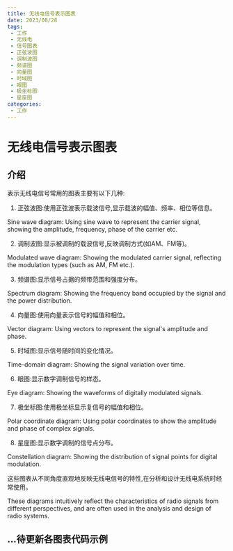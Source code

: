 ```yaml
---
title: 无线电信号表示图表
date: 2023/08/28
tags:
 - 工作
 - 无线电
 - 信号图表
 - 正弦波图
 - 调制波图
 - 频谱图
 - 向量图
 - 时域图
 - 眼图
 - 极坐标图
 - 星座图
categories:
 - 工作
---
```




# 无线电信号表示图表

## 介绍

表示无线电信号常用的图表主要有以下几种:

1. 正弦波图:使用正弦波表示载波信号,显示载波的幅值、频率、相位等信息。

Sine wave diagram: Using sine wave to represent the carrier signal, showing the amplitude, frequency, phase of the carrier etc.

2. 调制波图:显示被调制的载波信号,反映调制方式(如AM、FM等)。

Modulated wave diagram: Showing the modulated carrier signal, reflecting the modulation types (such as AM, FM etc.).

3. 频谱图:显示信号占据的频带范围和强度分布。

Spectrum diagram: Showing the frequency band occupied by the signal and the power distribution.

4. 向量图:使用向量表示信号的幅值和相位。

Vector diagram: Using vectors to represent the signal's amplitude and phase.

5. 时域图:显示信号随时间的变化情况。

Time-domain diagram: Showing the signal variation over time.

6. 眼图:显示数字调制信号的样态。

Eye diagram: Showing the waveforms of digitally modulated signals.

7. 极坐标图:使用极坐标显示复信号的幅值和相位。

Polar coordinate diagram: Using polar coordinates to show the amplitude and phase of complex signals.

8. 星座图:显示数字调制的信号点分布。

Constellation diagram: Showing the distribution of signal points for digital modulation.

这些图表从不同角度直观地反映无线电信号的特性,在分析和设计无线电系统时经常使用。

These diagrams intuitively reflect the characteristics of radio signals from different perspectives, and are often used in the analysis and design of radio systems.



## ...待更新各图表代码示例